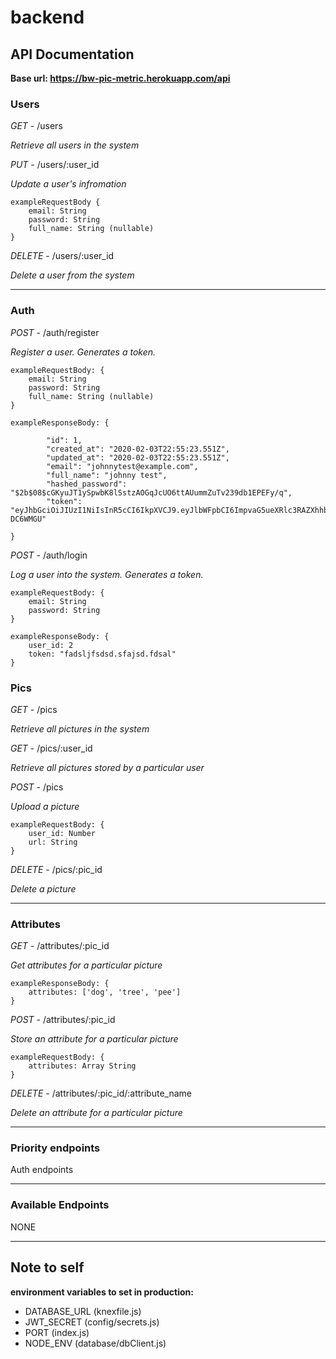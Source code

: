 # backend

## API Documentation

**Base url: https://bw-pic-metric.herokuapp.com/api**

### Users

*GET* - /users 

*Retrieve all users in the system*

*PUT* - /users/:user_id

*Update a user's infromation*

	exampleRequestBody {
		email: String
		password: String
		full_name: String (nullable)
	}

*DELETE* - /users/:user_id

*Delete a user from the system*
<hr>

### Auth 

*POST* - /auth/register

*Register a user. Generates a token.*

	exampleRequestBody: {
		email: String
		password: String
		full_name: String (nullable)
	}

	exampleResponseBody: {
		
    		"id": 1,
    		"created_at": "2020-02-03T22:55:23.551Z",
    		"updated_at": "2020-02-03T22:55:23.551Z",
    		"email": "johnnytest@example.com",
    		"full_name": "johnny test",
    		"hashed_password": "$2b$08$cGKyuJT1ySpwbK8lSstzAOGqJcUO6ttAUummZuTv239db1EPEFy/q",
    		"token": "eyJhbGciOiJIUzI1NiIsInR5cCI6IkpXVCJ9.eyJlbWFpbCI6ImpvaG5ueXRlc3RAZXhhbXBsZS5jb20iLCJpYXQiOjE1ODA3NzA1MjMsImV4cCI6MTU4MDg1NjkyM30.HHEbc84omFrx5mc_66dYeJL7RAEwgMc10cp-DC6WMGU"

	}

*POST* - /auth/login

*Log a user into the system. Generates a token.*

	exampleRequestBody: {
		email: String
		password: String
	}

	exampleResponseBody: {
		user_id: 2
		token: "fadsljfsdsd.sfajsd.fdsal"
	}

### Pics

*GET* - /pics

*Retrieve all pictures in the system*

*GET* - /pics/:user_id

*Retrieve all pictures stored by a particular user*

*POST* - /pics

*Upload a picture*

	exampleRequestBody: {
		user_id: Number
		url: String
	}

*DELETE* - /pics/:pic_id

*Delete a picture*
<hr>


### Attributes

*GET* - /attributes/:pic_id

*Get attributes for a particular picture*

	exampleResponseBody: {
		attributes: ['dog', 'tree', 'pee']
	}

*POST* - /attributes/:pic_id

*Store an attribute for a particular picture*

	exampleRequestBody: {
		attributes: Array String	
	}

*DELETE* - /attributes/:pic_id/:attribute_name

*Delete an attribute for a particular picture*

<hr>

### Priority endpoints

Auth endpoints

<hr>

### Available Endpoints

NONE

<hr>

## Note to self
**environment variables to set in production:**
- DATABASE_URL (knexfile.js)
- JWT_SECRET (config/secrets.js)
- PORT (index.js)
- NODE_ENV (database/dbClient.js)
